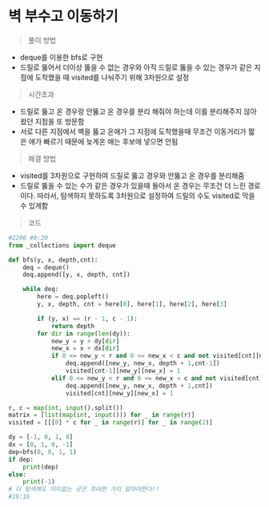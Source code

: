 # 벽 부수고 이동하기

> 풀이 방법

- deque를 이용한 bfs로 구현
- 드릴로 뚫어서 더이상 뚫을 수 없는 경우와 아직 드릴로 뚫을 수 있는 경우가 같은 지점에 도착했을 때 visited를 나눠주기 위해 3차원으로 설정



> 시간초과

- 드릴로 뚫고 온 경우랑 안뚫고 온 경우를 분리 해줘야 하는데 이를 분리해주지 않아 왔던 지점을 또 방문함
- 서로 다른 지점에서 벽을 뚫고 온애가 그 지점에 도착했을때 무조건 이동거리가 짧은 애가 빠르기 때문에 늦게온 애는 후보에 넣으면 안됨 



> 해결 방법

- visited를 3차원으로 구현하여 드릴로 뚫고 경우와 안뚫고 온 경우를 분리해줌
- 드릴로 뚫을 수 있는 수가 같은 경우가 있을때 돌아서 온 경우는 무조건 더 느린 경로이다. 따라서, 탐색하지 못하도록 3차원으로 설정하여 드릴의 수도 visited로 막을 수 있게함



> 코드

```python
#2206 #9:20
from _collections import deque

def bfs(y, x, depth,cnt):
    deq = deque()
    deq.append([y, x, depth, cnt])

    while deq:
        here = deq.popleft()
        y, x, depth, cnt = here[0], here[1], here[2], here[3]

        if (y, x) == (r - 1, c - 1):
            return depth
        for dir in range(len(dy)):
            new_y = y + dy[dir]
            new_x = x + dx[dir]
            if 0 <= new_y < r and 0 <= new_x < c and not visited[cnt][new_y][new_x] and matrix[new_y][new_x] and cnt:
                deq.append([new_y, new_x, depth + 1,cnt-1])
                visited[cnt-1][new_y][new_x] = 1
            elif 0 <= new_y < r and 0 <= new_x < c and not visited[cnt][new_y][new_x] and not matrix[new_y][new_x]:
                deq.append([new_y, new_x, depth + 1,cnt])
                visited[cnt][new_y][new_x] = 1

r, c = map(int, input().split())
matrix = [list(map(int, input())) for _ in range(r)]
visited = [[[0] * c for _ in range(r)] for _ in range(2)]

dy = [-1, 0, 1, 0]
dx = [0, 1, 0, -1]
dep=bfs(0, 0, 1, 1)
if dep:
    print(dep)
else:
    print(-1)
# 더 탐색해도 의미없는 곳은 최대한 가지 말아야한다!!
#19:16
```

